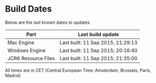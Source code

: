 # Build Dates

Below are the last known dates to updates

Part | Last build update
-----|-----
Mac Engine | Last built: 11 Sep 2015; 21:29:13
Windows Engine | Last built: 11 Sep 2015; 20:16:40
JCR6 Resource Files | Last built: 11 Sep 2015; 21:35:00
All times are in CET (Central European Time: Amsterdam, Brussels, Paris, Madrid)



